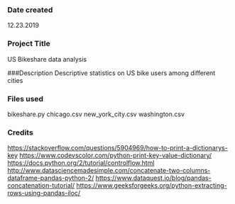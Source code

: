 ### Date created
12.23.2019

### Project Title
US Bikeshare data analysis

###Description
Descriptive statistics on US bike users among different cities


### Files used
bikeshare.py
chicago.csv
new_york_city.csv
washington.csv

### Credits
https://stackoverflow.com/questions/5904969/how-to-print-a-dictionarys-key
https://www.codevscolor.com/python-print-key-value-dictionary/
https://docs.python.org/2/tutorial/controlflow.html
http://www.datasciencemadesimple.com/concatenate-two-columns-dataframe-pandas-python-2/
https://www.dataquest.io/blog/pandas-concatenation-tutorial/
https://www.geeksforgeeks.org/python-extracting-rows-using-pandas-iloc/
